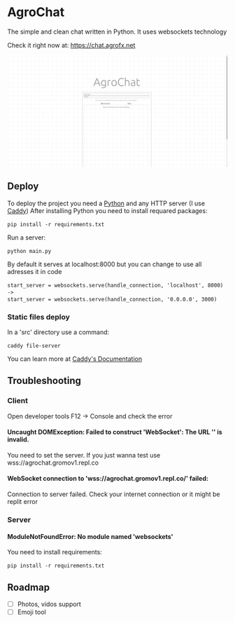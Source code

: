 # AgroChat
The simple and clean chat written in Python. It uses websockets technology

Check it right now at: https://chat.agrofx.net

![Screeshot](ss/site.png)

## Deploy
To deploy the project you need a [Python](https://www.python.org/) and any HTTP server (I use [Caddy](https://caddyserver.com/))
After installing Python you need to install requared packages:
```
pip install -r requirements.txt
```
Run a server:
```
python main.py
```
By default it serves at localhost:8000 but you can change to use all adresses it in code
```
start_server = websockets.serve(handle_connection, 'localhost', 8000) ->
start_server = websockets.serve(handle_connection, '0.0.0.0', 3000)
```
### Static files deploy
In a 'src' directory use a command:
```
caddy file-server
```
You can learn more at [Caddy's Documentation](https://caddyserver.com/docs/quick-starts/static-files)

## Troubleshooting

### Client
Open developer tools F12 -> Console and check the error

#### Uncaught DOMException: Failed to construct 'WebSocket': The URL '' is invalid.
You need to set the server. If you just wanna test use wss://agrochat.gromov1.repl.co
#### WebSocket connection to 'wss://agrochat.gromov1.repl.co/' failed:
Connection to server failed. Check your internet connection or it might be replit error

### Server
#### ModuleNotFoundError: No module named 'websockets'
You need to install requirements:
```
pip install -r requirements.txt
```

## Roadmap
- [ ] Photos, vidos support
- [ ] Emoji tool

